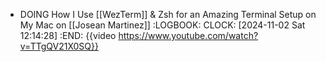 - DOING How I Use [[WezTerm]] & Zsh for an Amazing Terminal Setup on My Mac on [[Josean Martinez]]
  :LOGBOOK:
  CLOCK: [2024-11-02 Sat 12:14:28]
  :END:
  {{video https://www.youtube.com/watch?v=TTgQV21X0SQ}}